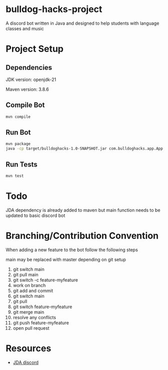 # bulldog-hacks-project

A discord bot written in Java and designed to help students with language classes and music

# Project Setup

## Dependencies

JDK version: openjdk-21

Maven version: 3.8.6

## Compile Bot

```sh
mvn compile
```

## Run Bot

```sh
mvn package
java -cp target/bulldoghacks-1.0-SNAPSHOT.jar com.bulldoghacks.app.App
```

## Run Tests

```sh
mvn test
```

# Todo

JDA dependency is already added to maven but main function needs to be updated to basic discord bot

# Branching/Contribution Convention

When adding a new feature to the bot follow the following steps

main may be replaced with master depending on git setup

1. git switch main
2. git pull main
3. git switch -c feature-myfeature
4. work on branch
5. git add and commit
8. git switch main
9. git pull
10. git switch feature-myfeature
11. git merge main
12. resolve any conflicts
13. git push feature-myfeature
14. open pull request

# Resources

- [JDA discord](https://github.com/discord-jda/JDA)

